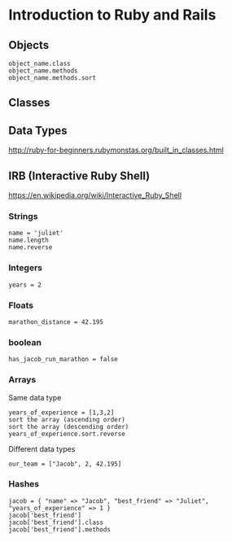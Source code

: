 # Introduction to Ruby and Rails

## Objects

```
object_name.class
object_name.methods
object_name.methods.sort
```

## Classes

## Data Types
http://ruby-for-beginners.rubymonstas.org/built_in_classes.html

## IRB (Interactive Ruby Shell)
https://en.wikipedia.org/wiki/Interactive_Ruby_Shell

### Strings
```
name = 'juliet'
name.length
name.reverse
```

### Integers
```
years = 2
```

### Floats
```
marathon_distance = 42.195
```

### boolean
```
has_jacob_run_marathon = false
```

### Arrays

Same data type
```
years_of_experience = [1,3,2]
sort the array (ascending order)
sort the array (descending order)
years_of_experience.sort.reverse
```

Different data types
```
our_team = ["Jacob", 2, 42.195]
```

### Hashes

```
jacob = { "name" => "Jacob", "best_friend" => "Juliet", "years_of_experience" => 1 }
jacob['best_friend']
jacob['best_friend'].class
jacob['best_friend'].methods
```
